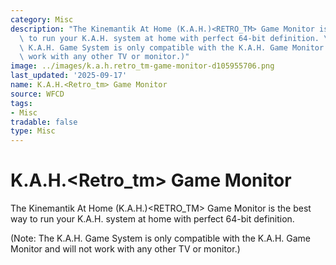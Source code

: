 ```yaml
---
category: Misc
description: "The Kinemantik At Home (K.A.H.)<RETRO_TM> Game Monitor is the best way\
  \ to run your K.A.H. system at home with perfect 64-bit definition. \n\n(Note: The\
  \ K.A.H. Game System is only compatible with the K.A.H. Game Monitor and will not\
  \ work with any other TV or monitor.)"
image: ../images/k.a.h.retro_tm-game-monitor-d105955706.png
last_updated: '2025-09-17'
name: K.A.H.<Retro_tm> Game Monitor
source: WFCD
tags:
- Misc
tradable: false
type: Misc
---
```


# K.A.H.<Retro_tm> Game Monitor

The Kinemantik At Home (K.A.H.)<RETRO_TM> Game Monitor is the best way to run your K.A.H. system at home with perfect 64-bit definition. 

(Note: The K.A.H. Game System is only compatible with the K.A.H. Game Monitor and will not work with any other TV or monitor.)

